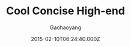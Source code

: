 ---
title: Cool Concise High-end
github: https://github.com/Gaohaoyang/gaohaoyang.github.io
demo: https://gaohaoyang.github.io/
author: Gaohaoyang
ssg:
  - Jekyll
cms:
  - Markdown
date: 2015-02-10T06:24:40.000Z
description: blog & blog theme🤘
draft: false
publish_date: '2015-02-10T06:24:40Z'
update_date: '2022-10-26T07:53:58Z'
github_star: 1778
github_fork: 2020
---